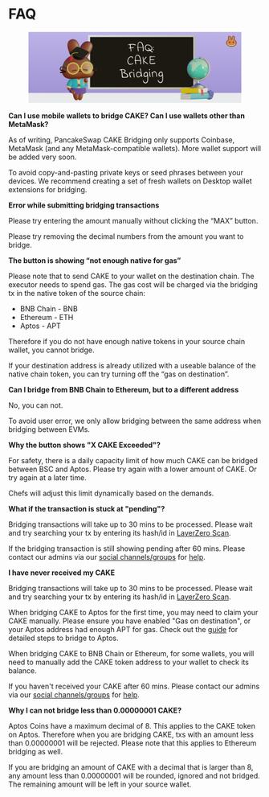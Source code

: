# FAQ

<figure><img src="../../.gitbook/assets/image (32) (1).png" alt=""><figcaption></figcaption></figure>

**Can I use mobile wallets to bridge CAKE? Can I use wallets other than MetaMask?**

As of writing, PancakeSwap CAKE Bridging only supports Coinbase, MetaMask (and any MetaMask-compatible wallets). More wallet support will be added very soon.

To avoid copy-and-pasting private keys or seed phrases between your devices. We recommend creating a set of fresh wallets on Desktop wallet extensions for bridging.



**Error while submitting bridging transactions**

Please try entering the amount manually without clicking the “MAX” button.

Please try removing the decimal numbers from the amount you want to bridge.



**The button is showing “not enough native for gas”**

Please note that to send CAKE to your wallet on the destination chain. The executor needs to spend gas. The gas cost will be charged via the bridging tx in the native token of the source chain:

* BNB Chain - BNB
* Ethereum - ETH
* Aptos - APT

Therefore if you do not have enough native tokens in your source chain wallet, you cannot bridge.

If your destination address is already utilized with a useable balance of the native chain token, you can try turning off the “gas on destination”.



**Can I bridge from BNB Chain to Ethereum, but to a different address**

No, you can not.

To avoid user error, we only allow bridging between the same address when bridging between EVMs.



**Why the button shows "X CAKE Exceeded"?**

For safety, there is a daily capacity limit of how much CAKE can be bridged between BSC and Aptos. Please try again with a lower amount of CAKE. Or try again at a later time.

Chefs will adjust this limit dynamically based on the demands.



**What if the transaction is stuck at "pending"?**

Bridging transactions will take up to 30 mins to be processed. Please wait and try searching your tx by entering its hash/id in [LayerZero Scan](https://layerzeroscan.com/).

If the bridging transaction is still showing pending after 60 mins. Please contact our admins via our [social channels/groups](notion://www.notion.so/contact-us/telegram) for [help](notion://www.notion.so/help).



**I have never received my CAKE**

Bridging transactions will take up to 30 mins to be processed. Please wait and try searching your tx by entering its hash/id in [LayerZero Scan](https://layerzeroscan.com/).

When bridging CAKE to Aptos for the first time, you may need to claim your CAKE manually. Please ensure you have enabled "Gas on destination", or your Aptos address had enough APT for gas. Check out the [guide](notion://www.notion.so/get-started-aptos/cake-bridging-guide) for detailed steps to bridge to Aptos.

When bridging CAKE to BNB Chain or Ethereum, for some wallets, you will need to manually add the CAKE token address to your wallet to check its balance.

If you haven't received your CAKE after 60 mins. Please contact our admins via our [social channels/groups](notion://www.notion.so/contact-us/telegram) for [help](notion://www.notion.so/help).



**Why I can not bridge less than 0.00000001 CAKE?**

Aptos Coins have a maximum decimal of 8. This applies to the CAKE token on Aptos. Therefore when you are bridging CAKE, txs with an amount less than 0.00000001 will be rejected. Please note that this applies to Ethereum bridging as well.

If you are bridging an amount of CAKE with a decimal that is larger than 8, any amount less than 0.00000001 will be rounded, ignored and not bridged. The remaining amount will be left in your source wallet.
